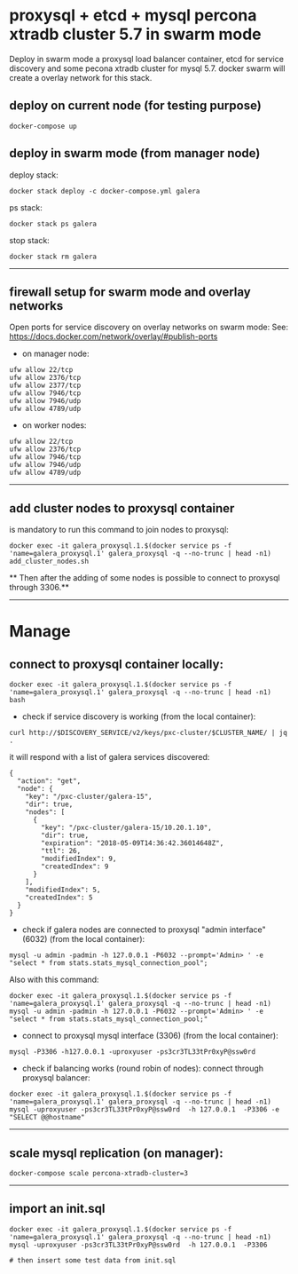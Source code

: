 # proxysql + etcd + mysql percona xtradb cluster 5.7 in swarm mode
Deploy in swarm mode a proxysql load balancer container, etcd for service discovery and some pecona xtradb cluster for mysql 5.7.
docker swarm will create a overlay network for this stack.


## deploy on current node (for testing purpose)

```
docker-compose up
```

## deploy in swarm mode (from manager node)

deploy stack:
```
docker stack deploy -c docker-compose.yml galera
```

ps stack:
```
docker stack ps galera
```

stop stack:
```
docker stack rm galera
```

----

## firewall setup for swarm mode and overlay networks
Open ports for service discovery on overlay networks on swarm mode:
See: https://docs.docker.com/network/overlay/#publish-ports

- on manager node:
```
ufw allow 22/tcp
ufw allow 2376/tcp
ufw allow 2377/tcp
ufw allow 7946/tcp
ufw allow 7946/udp
ufw allow 4789/udp
```

- on worker nodes:
```
ufw allow 22/tcp
ufw allow 2376/tcp
ufw allow 7946/tcp 
ufw allow 7946/udp 
ufw allow 4789/udp 
```

----

## add cluster nodes to proxysql container
is mandatory to run this command to join nodes to proxysql:

```
docker exec -it galera_proxysql.1.$(docker service ps -f 'name=galera_proxysql.1' galera_proxysql -q --no-trunc | head -n1) add_cluster_nodes.sh
```

** Then after the adding of some nodes is possible to connect to proxysql through 3306.**


----

# Manage

## connect to proxysql container locally:
```
docker exec -it galera_proxysql.1.$(docker service ps -f 'name=galera_proxysql.1' galera_proxysql -q --no-trunc | head -n1) bash
```


- check if service discovery is working (from the local container):
```
curl http://$DISCOVERY_SERVICE/v2/keys/pxc-cluster/$CLUSTER_NAME/ | jq .
```

it will respond with a list of galera services discovered:
```
{
  "action": "get",
  "node": {
    "key": "/pxc-cluster/galera-15",
    "dir": true,
    "nodes": [
      {
        "key": "/pxc-cluster/galera-15/10.20.1.10",
        "dir": true,
        "expiration": "2018-05-09T14:36:42.36014648Z",
        "ttl": 26,
        "modifiedIndex": 9,
        "createdIndex": 9
      }
    ],
    "modifiedIndex": 5,
    "createdIndex": 5
  }
}
```


- check if galera nodes are connected to proxysql "admin interface" (6032) (from the local container):
```
mysql -u admin -padmin -h 127.0.0.1 -P6032 --prompt='Admin> ' -e "select * from stats.stats_mysql_connection_pool";
```


Also with this command:

```
docker exec -it galera_proxysql.1.$(docker service ps -f 'name=galera_proxysql.1' galera_proxysql -q --no-trunc | head -n1) mysql -u admin -padmin -h 127.0.0.1 -P6032 --prompt='Admin> ' -e "select * from stats.stats_mysql_connection_pool;"
```



- connect to proxysql mysql interface (3306) (from the local container):

```
mysql -P3306 -h127.0.0.1 -uproxyuser -ps3cr3TL33tPr0xyP@ssw0rd
```

- check if balancing works (round robin of nodes):
connect through proxysql balancer:

```
docker exec -it galera_proxysql.1.$(docker service ps -f 'name=galera_proxysql.1' galera_proxysql -q --no-trunc | head -n1) mysql -uproxyuser -ps3cr3TL33tPr0xyP@ssw0rd  -h 127.0.0.1  -P3306 -e "SELECT @@hostname"
```



---- 

## scale mysql replication (on manager): 

```
docker-compose scale percona-xtradb-cluster=3
```

----

## import an init.sql

```
docker exec -it galera_proxysql.1.$(docker service ps -f 'name=galera_proxysql.1' galera_proxysql -q --no-trunc | head -n1) mysql -uproxyuser -ps3cr3TL33tPr0xyP@ssw0rd  -h 127.0.0.1  -P3306

# then insert some test data from init.sql
```
